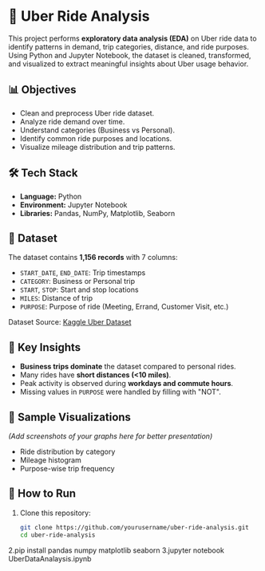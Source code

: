 # 🚖 Uber Ride Analysis  

This project performs **exploratory data analysis (EDA)** on Uber ride data to identify patterns in demand, trip categories, distance, and ride purposes. Using Python and Jupyter Notebook, the dataset is cleaned, transformed, and visualized to extract meaningful insights about Uber usage behavior.  

## 📊 Objectives  
- Clean and preprocess Uber ride dataset.  
- Analyze ride demand over time.  
- Understand categories (Business vs Personal).  
- Identify common ride purposes and locations.  
- Visualize mileage distribution and trip patterns.  

## 🛠️ Tech Stack  
- **Language:** Python  
- **Environment:** Jupyter Notebook  
- **Libraries:** Pandas, NumPy, Matplotlib, Seaborn  

## 📂 Dataset  
The dataset contains **1,156 records** with 7 columns:  
- `START_DATE`, `END_DATE`: Trip timestamps  
- `CATEGORY`: Business or Personal trip  
- `START`, `STOP`: Start and stop locations  
- `MILES`: Distance of trip  
- `PURPOSE`: Purpose of ride (Meeting, Errand, Customer Visit, etc.)  

Dataset Source: [Kaggle Uber Dataset](https://www.kaggle.com/fivethirtyeight/uber-pickups-in-new-york-city)  

## 🔑 Key Insights  
- **Business trips dominate** the dataset compared to personal rides.  
- Many rides have **short distances (<10 miles)**.  
- Peak activity is observed during **workdays and commute hours**.  
- Missing values in `PURPOSE` were handled by filling with "NOT".  

## 📸 Sample Visualizations  
*(Add screenshots of your graphs here for better presentation)*  

- Ride distribution by category  
- Mileage histogram  
- Purpose-wise trip frequency  

## 🚀 How to Run  
1. Clone this repository:  
   ```bash
   git clone https://github.com/yourusername/uber-ride-analysis.git
   cd uber-ride-analysis
2.pip install pandas numpy matplotlib seaborn
3.jupyter notebook UberDataAnalaysis.ipynb

